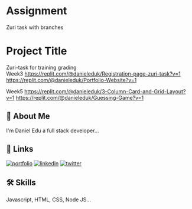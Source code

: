# Assignment
Zuri task with branches 

# Project Title

Zuri-task for training grading  
Week3
https://replit.com/@danieleduk/Registration-page-zuri-task?v=1
https://replit.com/@danieleduk/Portfolio-Website?v=1

Week5
https://replit.com/@danieleduk/3-Column-Card-and-Grid-Layout?v=1
https://replit.com/@danieleduk/Guessing-Game?v=1

## 🚀 About Me
I'm Daniel Edu a full stack developer...


## 🔗 Links
[![portfolio](https://img.shields.io/badge/my_portfolio-000?style=for-the-badge&logo=ko-fi&logoColor=white)](https://portfolio-website.dabieleduk.repl.com)
[![linkedin](https://img.shields.io/badge/linkedin-0A66C2?style=for-the-badge&logo=linkedin&logoColor=white)](https://www.linkedin.com/daniel-edu-33421979)
[![twitter](https://img.shields.io/badge/twitter-1DA1F2?style=for-the-badge&logo=twitter&logoColor=white)](https://twitter.com/DarnielEdu)


## 🛠 Skills
Javascript, HTML, CSS, Node JS...

